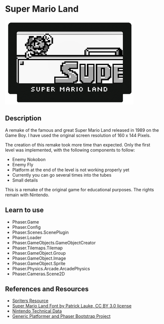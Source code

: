 # Super Mario Land
![Super Mario Land](../../app/super-mario-land/assets/github/super-mario-land.png)

## Description

A remake of the famous and great Super Mario Land released in 1989 on the Game Boy.
I have used the original screen resolution of 160 x 144 Pixels.

The creation of this remake took more time than expected.
Only the first level was implemented, with the following components to follow:

- Enemy Nokobon
- Enemy Fly
- Platform at the end of the level is not working properly yet
- Currently you can go several times into the tubes
- Small details

This is a remake of the original game for educational purposes.
The rights remain with Nintendo.

## Learn to use

* Phaser.Game
* Phaser.Config
* Phaser.Scenes.ScenePlugin
* Phaser.Loader
* Phaser.GameObjects.GameObjectCreator
* Phaser.Tilemaps.Tilemap
* Phaser.GameObject.Group
* Phaser.GameObject.Image
* Phaser.GameObject.Sprite
* Phaser.Physics.Arcade.ArcadePhysics
* Phaser.Cameras.Scene2D

## References and Resources

* [Spriters Resource](https://www.spriters-resource.com/game_boy_gbc/sml)
* [Super Mario Land Font by Patrick Lauke, CC BY 3.0 license](https://smartfonts.com/super-mario-land.font)
* [Nintendo Technical Data](https://www.nintendo.co.uk/Support/Game-Boy-Pocket-Color/Product-information/Technical-data/Technical-data-619585.html)
* [Generic Platformer and Phaser Bootstrap Project](https://github.com/nkholski/phaser3-es6-webpack)
